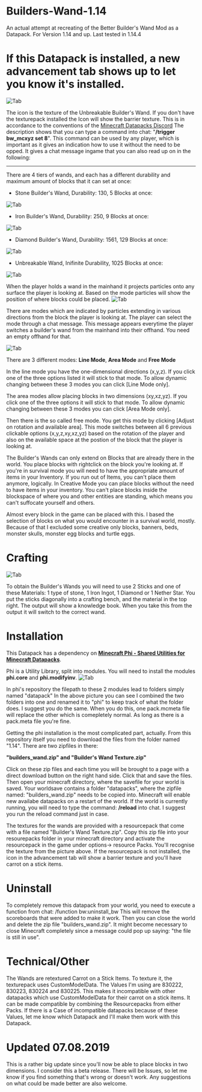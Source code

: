 # Builders-Wand-1.14
An actual attempt at recreating of the Better Builder's Wand Mod as a Datapack. For Version 1.14 and up.
Last tested in 1.14.4



# If this Datapack is installed, a new advancement tab shows up to let you know it's installed. 

![Tab](https://github.com/Elemend/Builders-Wand-1.14/blob/master/Pictures/2019-08-07_02.02.29.png)
 
The icon is the texture of the Unbreakable Builder's Wand. If you don't have the texturepack installed the Icon will show the barrier texture. This is in accordance to the conventions of the [Minecraft Datapacks Discord](https://discord.gg/56ySADc)
The description shows that you can type a command into chat: "**/trigger bw_mcxyz set 8**". This command can be used by any player, which is important as it gives an indication how to use it without the need to be opped. It gives a chat message ingame that you can also read up on in the following:
_______________________________________________________________________________________________________________________________

There are 4 tiers of wands, and each has a different durability and maximum amount of blocks that it can set at once:

- Stone Builder's Wand, Durability: 130, 5 Blocks at once:

![Tab](https://github.com/Elemend/Builders-Wand-1.14/blob/master/Pictures/2019-05-23_17.49.15.png)
- Iron Builder's Wand, Durability: 250, 9 Blocks at once:

![Tab](https://github.com/Elemend/Builders-Wand-1.14/blob/master/Pictures/2019-05-23_17.49.00.png)
- Diamond Builder's Wand, Durability: 1561, 129 Blocks at once:

![Tab](https://github.com/Elemend/Builders-Wand-1.14/blob/master/Pictures/2019-05-23_17.48.30.png)
- Unbreakable Wand, Inifinite Durability, 1025 Blocks at once:

![Tab](https://github.com/Elemend/Builders-Wand-1.14/blob/master/Pictures/2019-05-23_17.47.57.png)

When the player holds a wand in the mainhand it projects particles onto any surface the player is looking at. Based on the mode particles will show the position of where blocks could be placed.
![Tab](https://github.com/Elemend/Builders-Wand-1.14/blob/master/Pictures/2019-05-23_17.51.04.png)

There are modes which are indicated by particles extending in various directions from the block the player is looking at.
The player can select the mode through a chat message. This message appears everytime the player switches a builder's wand from the mainhand into their offhand. You need an empty offhand for that. 

![Tab](https://github.com/Elemend/Builders-Wand-1.14/blob/master/Pictures/2019-08-07_01.17.14.png)

There are 3 different modes: **Line Mode**,  **Area Mode** and **Free Mode**

In the line mode you have the one-dimensional directions (x,y,z). If you click one of the three options listed it will stick to that mode. To allow dynamic changing between these 3 modes you can click [Line Mode only].

The area modes allow placing blocks in two dimensions (xy,xz,yz). If you click one of the three options it will stick to that mode. To allow dynamic changing between these 3 modes you can click [Area Mode only].

Then there is the so called free mode. You get this mode by clicking [Adjust on rotation and available area]. This mode switches between all 6 previous clickable options (x,y,z,xy,xz,yz) based on the rotation of the player and also on the available space at the postion of the block that the player is looking at. 


The Builder's Wands can only extend on Blocks that are already there in the world. You place blocks with rightclick on the block you're looking at. If you're in survival mode you will need to have the appropriate amount of items in your Inventory. If you run out of Items, you can't place them anymore, logically. In Creative Mode you can place blocks without the need to have items in your inventory. You can't place blocks inside the blockspace of where you and other entities are standing, which means you can't suffocate yourself and others.


Almost every block in the game can be placed with this. I based the selection of blocks on what you would encounter in a survival world, mostly. Because of that I excluded some creative only blocks, banners, beds, monster skulls, monster egg blocks and turtle eggs.


# Crafting

![Tab](https://github.com/Elemend/Builders-Wand-1.14/blob/master/Pictures/2019-08-07_02.09.24.png)

To obtain the Builder's Wands you will need to use 2 Sticks and one of these Materials: 1 type of stone, 1 Iron Ingot, 1 Diamond or 1 Nether Star. You put the sticks diagonally into a crafting bench, and the material in the top right. The output will show a knowledge book. When you take this from the output it will switch to the correct wand.



# Installation

This Datapack has a dependency on [**Minecraft Phi - Shared Utilities for Minecraft Datapacks**](https://github.com/MinecraftPhi/MinecraftPhi-modules).  

Phi is a Utility Library, split into modules. You will need to install the modules **phi.core** and **phi.modifyinv**.
![Tab](https://user-images.githubusercontent.com/41597650/58494553-a1f73400-8175-11e9-8cdc-8c926e12ce36.png)

In phi's repository the filepath to these 2 modules lead to folders simply named "datapack" In the above picture you can see I combined the two folders into one and renamed it to "phi" to keep track of what the folder does. I suggest you do the same. 
When you do this, one pack.mcmeta file will replace the other which is comepletely normal. As long as there is a pack.meta file you're fine. 

Getting the phi installation is the most complicated part, actually.
From this repository itself you need to download the files from the folder named "1.14".
There are two zipfiles in there: 

**"builders_wand.zip" and "Builder's Wand Texture.zip"**

Click on these zip files and each time you will be brought to a page with a direct download button on the right hand side. Click that and save the files. 
Then open your minecraft directory, where the savefile for your world is saved. Your worldsave contains a folder "datapacks", where the zipfile named: "builders_wand.zip" needs to be copied into. Minecraft will enable new availabe datapacks on a restart of the world. If the world is currently running, you will need to type the command: **/reload** into chat. I suggest you run the reload command just in case.

The textures for the wands are provided with a resourcepack that come with a file named "Builder's Wand Texture.zip". Copy this zip file into your resourepacks folder in your minecraft directory and activate the resourcepack in the game under options-> resource Packs. You'll recognise the texture from the picture above. If the resourcepack is not installed, the icon in the advancement tab will show a barrier texture and you'll have carrot on a stick items.

# Uninstall

To completely remove this datapack from your world, you need to execute a function from chat: /function bw:uninstall_bw
This will remove the scoreboards that were added to make it work. Then you can close the world and delete the zip file "builders_wand.zip". It might become necessary to close Minecraft completely since a message could pop up saying: "the file is still in use".

# Technical/Other

The Wands are retextured Carrot on a Stick Items. To texture it, the texturepack uses CustomModelData. The Values I'm using are 830222, 830223, 830224 and 830225. This makes it incompatible with other datapacks which use CustomModelData for their carrot on a stick items. It can be made compatible by combining the Resourcepacks from either Packs. If there is a Case of incompatible datapacks because of these Values, let me know which Datapack and I'll make them work with this Datapack.

# Updated 07.08.2019

This is a rather big update since you'll now be able to place blocks in two dimensions.
I consider this a beta release. There will be Issues, so let me know if you find something that's wrong or doesn't work.
Any suggestions on what could be made better are also welcome.
